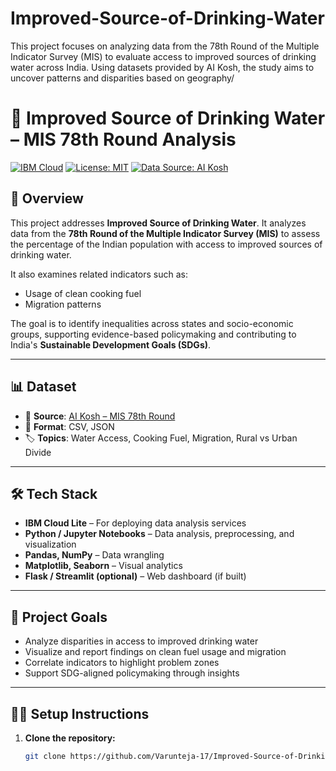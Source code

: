 # Improved-Source-of-Drinking-Water
This project focuses on analyzing data from the 78th Round of the Multiple Indicator Survey (MIS) to evaluate access to improved sources of drinking water across India. Using datasets provided by AI Kosh, the study aims to uncover patterns and disparities based on geography/

# 🚰 Improved Source of Drinking Water – MIS 78th Round Analysis

[![IBM Cloud](https://img.shields.io/badge/IBM%20Cloud-Lite-blue)](https://cloud.ibm.com/)
[![License: MIT](https://img.shields.io/badge/License-MIT-yellow.svg)](https://opensource.org/licenses/MIT)
[![Data Source: AI Kosh](https://img.shields.io/badge/Data-AI%20Kosh-green)](https://aikosh.indiaai.gov.in/)

## 📌 Overview

This project addresses **Improved Source of Drinking Water**. It analyzes data from the **78th Round of the Multiple Indicator Survey (MIS)** to assess the percentage of the Indian population with access to improved sources of drinking water.

It also examines related indicators such as:
- Usage of clean cooking fuel
- Migration patterns

The goal is to identify inequalities across states and socio-economic groups, supporting evidence-based policymaking and contributing to India's **Sustainable Development Goals (SDGs)**.

---

## 📊 Dataset

- 📂 **Source**: [AI Kosh – MIS 78th Round](https://aikosh.indiaai.gov.in/web/datasets/details/improved_source_of_drinking_water_multiple_indicator_survey_78th_round.html)
- 📁 **Format**: CSV, JSON
- 🏷️ **Topics**: Water Access, Cooking Fuel, Migration, Rural vs Urban Divide

---

## 🛠️ Tech Stack

- **IBM Cloud Lite** – For deploying data analysis services
- **Python / Jupyter Notebooks** – Data analysis, preprocessing, and visualization
- **Pandas, NumPy** – Data wrangling
- **Matplotlib, Seaborn** – Visual analytics
- **Flask / Streamlit (optional)** – Web dashboard (if built)

---

## 🚀 Project Goals

- Analyze disparities in access to improved drinking water
- Visualize and report findings on clean fuel usage and migration
- Correlate indicators to highlight problem zones
- Support SDG-aligned policymaking through insights

---

## 🧑‍💻 Setup Instructions

1. **Clone the repository:**
   ```bash
   git clone https://github.com/Varunteja-17/Improved-Source-of-Drinking-Water.git
